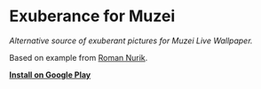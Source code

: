 # Exuberance for Muzei

*Alternative source of exuberant pictures for Muzei Live Wallpaper.*

Based on example from [Roman Nurik](https://github.com/romannurik/muzei/).

**[Install on Google Play](https://play.google.com/store/apps/details?id=cz.ulmus.muzei.exuberance)**

